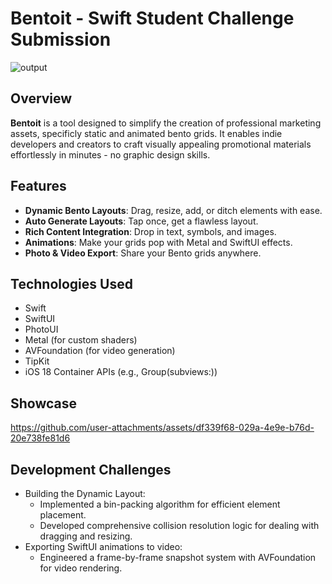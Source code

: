  # Bentoit - Swift Student Challenge Submission
 ![output](https://github.com/user-attachments/assets/0ff32c3f-31ff-4218-a39a-b9fa90e03c8d)
## Overview
**Bentoit** is a tool designed to simplify the creation of professional marketing assets, specificly static and animated bento grids. It enables indie developers and creators to craft visually appealing promotional materials effortlessly in minutes - no graphic design skills.

## Features
  - **Dynamic Bento Layouts**: Drag, resize, add, or ditch elements with ease.
  - **Auto Generate Layouts**: Tap once, get a flawless layout.
  - **Rich Content Integration**: Drop in text, symbols, and images.
  - **Animations**: Make your grids pop with Metal and SwiftUI effects.
  - **Photo & Video Export**: Share your Bento grids anywhere.

## Technologies Used
  - Swift
  - SwiftUI
  - PhotoUI
  - Metal (for custom shaders)
  - AVFoundation (for video generation)
  - TipKit
  - iOS 18 Container APIs (e.g., Group(subviews:))

## Showcase
https://github.com/user-attachments/assets/df339f68-029a-4e9e-b76d-20e738fe81d6

## Development Challenges
  - Building the Dynamic Layout:
    - Implemented a bin-packing algorithm for efficient element placement.
    - Developed comprehensive collision resolution logic for dealing with dragging and resizing.
  - Exporting SwiftUI animations to video:
    - Engineered a frame-by-frame snapshot system with AVFoundation for video rendering.
